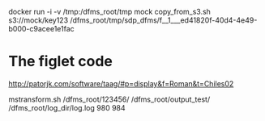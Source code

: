 docker run -i -v /tmp:/dfms_root/tmp mock copy_from_s3.sh s3://mock/key123 /dfms_root/tmp/sdp_dfms/f__1___ed41820f-40d4-4e49-b000-c9acee1e1fac


# The figlet code
http://patorjk.com/software/taag/#p=display&f=Roman&t=Chiles02

mstransform.sh /dfms_root/123456/ /dfms_root/output_test/ /dfms_root/log_dir/log.log 980 984

